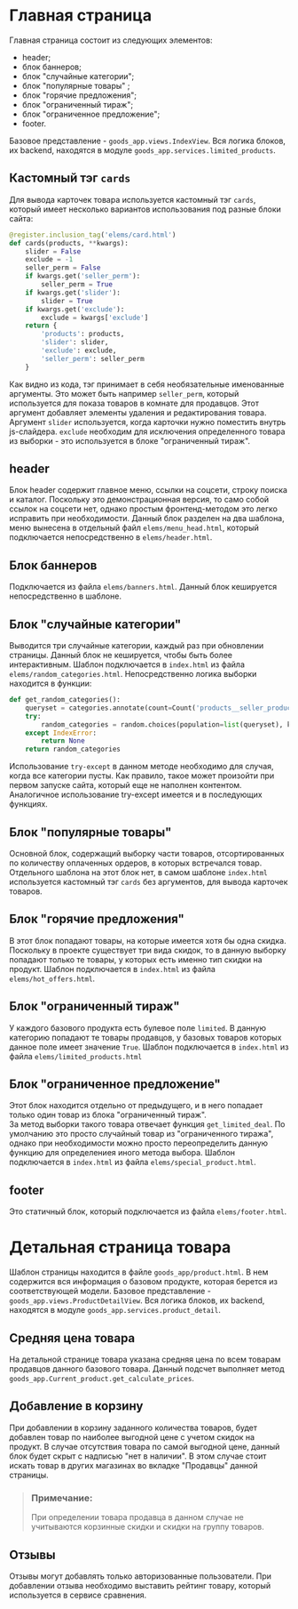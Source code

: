 # Главная страница

Главная страница состоит из следующих элементов:
 - header;
 - блок баннеров;
 - блок "случайные категории";
 - блок "популярные товары" ;
 - блок "горячие предложения";
 - блок "ограниченный тираж";
 - блок "ограниченное предложение";
 - footer.

Базовое представление - `goods_app.views.IndexView`.
Вся логика блоков, их backend, находятся в модуле `goods_app.services.limited_products`.

## Кастомный тэг `cards`
Для вывода карточек товара используется кастомный тэг `cards`, который имеет несколько вариантов использования под разные блоки сайта:
```python
@register.inclusion_tag('elems/card.html')
def cards(products, **kwargs):
    slider = False
    exclude = -1
    seller_perm = False
    if kwargs.get('seller_perm'):
        seller_perm = True
    if kwargs.get('slider'):
        slider = True
    if kwargs.get('exclude'):
        exclude = kwargs['exclude']
    return {
        'products': products,
        'slider': slider,
        'exclude': exclude,
        'seller_perm': seller_perm
    }
```
Как видно из кода, тэг принимает в себя необязательные именованные аргументы. Это может быть например `seller_perm`, который используется для показа товаров в комнате для продавцов. 
Этот аргумент добавляет элементы удаления и редактирования товара. Аргумент `slider` используется, когда карточки нужно поместить внутрь js-слайдера. 
`exclude` необходим для исключения определенного товара из выборки - это используется в блоке "ограниченный тираж".

## header
Блок header содержит главное меню, ссылки на соцсети, строку поиска и каталог. 
Поскольку это демонстрационная версия, то само собой ссылок на соцсети нет, однако простым фронтенд-методом это легко исправить при необходимости.
Данный блок разделен на два шаблона, меню вынесена в отдельный файл `elems/menu_head.html`, который подключается непосредственно в `elems/header.html`.

## Блок баннеров
Подключается из файла `elems/banners.html`. Данный блок кешируется непосредственно в шаблоне.

## Блок "случайные категории"
Выводится три случайные категории, каждый раз при обновлении страницы. Данный блок не кешируется, чтобы быть более интерактивным.
Шаблон подключается в `index.html` из файла `elems/random_categories.html`. Непосредственно логика выборки находится в функции:
```python
def get_random_categories():
    queryset = categories.annotate(count=Count('products__seller_products'), from_price=Min('products__seller_products__price')).exclude(count=0)
    try:
        random_categories = random.choices(population=list(queryset), k=3)
    except IndexError:
        return None
    return random_categories
```
Использование `try-except` в данном методе необходимо для случая, когда все категории пусты. 
Как правило, такое может произойти при первом запуске сайта, который еще не наполнен контентом. 
Аналогичное использование try-except имеется и в последующих функциях.

## Блок "популярные товары"
Основной блок, содержащий выборку части товаров, отсортированных по количеству оплаченных ордеров, в которых встречался товар.
Отдельного шаблона на этот блок нет, в самом шаблоне `index.html` используется кастомный тэг `cards` без аргументов, для вывода карточек товаров. 

## Блок "горячие предложения"
В этот блок попадают товары, на которые имеется хотя бы одна скидка. Поскольку в проекте существует три вида скидок, то в данную выборку попадают только те товары, у которых есть именно тип скидки на продукт.
Шаблон подключается в `index.html` из файла `elems/hot_offers.html`.

## Блок "ограниченный тираж"
У каждого базового продукта есть булевое поле `limited`. В данную категорию попадают те товары продавцов, у базовых товаров которых данное поле имеет значение `True`.
Шаблон подключается в `index.html` из файла `elems/limited_products.html`

## Блок "ограниченное предложение"
Этот блок находится отдельно от предыдущего, и в него попадает только один товар из блока "ограниченный тираж".  
За метод выборки такого товара отвечает функция `get_limited_deal`. 
По умолчанию это просто случайный товар из "ограниченного тиража", однако при необходимости можно просто переопределить данную функцию для определениея иного метода выбора.
Шаблон подключается в `index.html` из файла `elems/special_product.html`.

## footer
Это статичный блок, который подключается из файла `elems/footer.html`.


# Детальная страница товара
Шаблон страницы находится в файле `goods_app/product.html`. В нем содержится вся информация о базовом продукте, которая берется из соответствующей модели.
Базовое представление - `goods_app.views.ProductDetailView`.
Вся логика блоков, их backend, находятся в модуле `goods_app.services.product_detail`.

## Средняя цена товара
На детальной странице товара указана средняя цена по всем товарам продавцов данного базового товара. 
Данный подсчет выполняет метод `goods_app.Current_product.get_calculate_prices`.

## Добавление в корзину
При добавлении в корзину заданного количества товаров, будет добавлен товар по наиболее выгодной цене с учетом скидок на продукт.
В случае отсутствия товара по самой выгодной цене, данный блок будет скрыт с надписью "нет в наличии". В этом случае стоит искать товар в других магазинах во вкладке "Продавцы" данной страницы.
> ### Примечание:
> При определении товара продавца в данном случае не учитываются корзинные скидки и скидки на группу товаров.

## Отзывы
Отзывы могут добавлять только авторизованные пользователи. При добавлении отзыва необходимо выставить рейтинг товару, который используется в сервисе сравнения.
